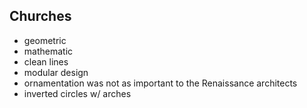 <!-- order:3 -->
## Churches
- geometric
- mathematic
- clean lines
- modular design
- ornamentation was not as important to the Renaissance architects
- inverted circles w/ arches






